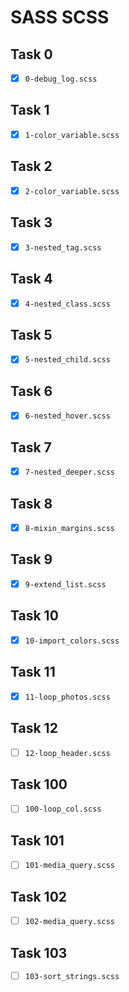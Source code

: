 # SASS SCSS

## Task 0

- [x] `0-debug_log.scss`

## Task 1

- [x] `1-color_variable.scss`

## Task 2

- [x] `2-color_variable.scss`

## Task 3

- [x] `3-nested_tag.scss`

## Task 4

- [x] `4-nested_class.scss`

## Task 5

- [x] `5-nested_child.scss`

## Task 6

- [x] `6-nested_hover.scss`

## Task 7

- [x] `7-nested_deeper.scss`

## Task 8

- [x] `8-mixin_margins.scss`

## Task 9

- [x] `9-extend_list.scss`

## Task 10

- [x] `10-import_colors.scss`

## Task 11

- [x] `11-loop_photos.scss`

## Task 12

- [ ] `12-loop_header.scss`

## Task 100

- [ ] `100-loop_col.scss`

## Task 101

- [ ] `101-media_query.scss`

## Task 102

- [ ] `102-media_query.scss`

## Task 103

- [ ] `103-sort_strings.scss`

